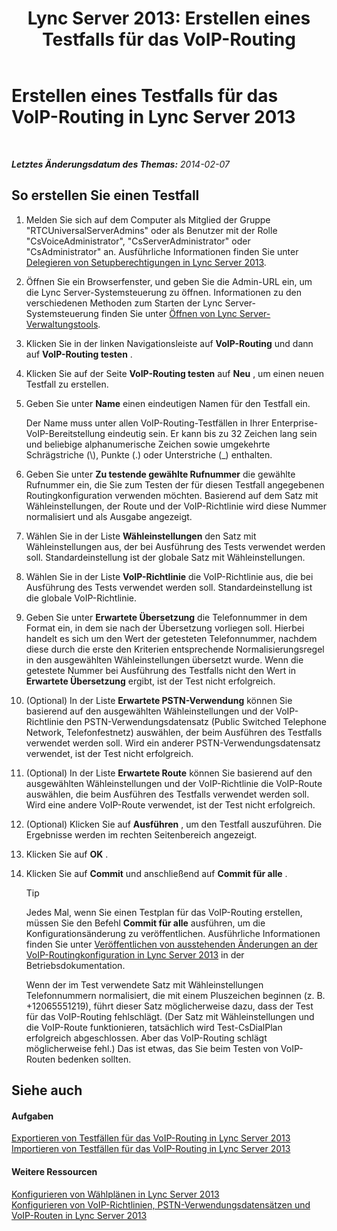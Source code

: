 ﻿---
title: 'Lync Server 2013: Erstellen eines Testfalls für das VoIP-Routing'
TOCTitle: Erstellen eines Testfalls für das VoIP-Routing
ms:assetid: 43a07a5b-2f20-462a-81e5-d628c18391e0
ms:mtpsurl: https://technet.microsoft.com/de-de/library/Gg425935(v=OCS.15)
ms:contentKeyID: 49293837
ms.date: 05/19/2016
mtps_version: v=OCS.15
ms.translationtype: HT
---

# Erstellen eines Testfalls für das VoIP-Routing in Lync Server 2013

 

_**Letztes Änderungsdatum des Themas:** 2014-02-07_

## So erstellen Sie einen Testfall

1.  Melden Sie sich auf dem Computer als Mitglied der Gruppe "RTCUniversalServerAdmins" oder als Benutzer mit der Rolle "CsVoiceAdministrator", "CsServerAdministrator" oder "CsAdministrator" an. Ausführliche Informationen finden Sie unter [Delegieren von Setupberechtigungen in Lync Server 2013](lync-server-2013-delegate-setup-permissions.md).

2.  Öffnen Sie ein Browserfenster, und geben Sie die Admin-URL ein, um die Lync Server-Systemsteuerung zu öffnen. Informationen zu den verschiedenen Methoden zum Starten der Lync Server-Systemsteuerung finden Sie unter [Öffnen von Lync Server-Verwaltungstools](lync-server-2013-open-lync-server-administrative-tools.md).

3.  Klicken Sie in der linken Navigationsleiste auf **VoIP-Routing** und dann auf **VoIP-Routing testen** .

4.  Klicken Sie auf der Seite **VoIP-Routing testen** auf **Neu** , um einen neuen Testfall zu erstellen.

5.  Geben Sie unter **Name** einen eindeutigen Namen für den Testfall ein.
    
    Der Name muss unter allen VoIP-Routing-Testfällen in Ihrer Enterprise-VoIP-Bereitstellung eindeutig sein. Er kann bis zu 32 Zeichen lang sein und beliebige alphanumerische Zeichen sowie umgekehrte Schrägstriche (\\), Punkte (.) oder Unterstriche (\_) enthalten.

6.  Geben Sie unter **Zu testende gewählte Rufnummer** die gewählte Rufnummer ein, die Sie zum Testen der für diesen Testfall angegebenen Routingkonfiguration verwenden möchten. Basierend auf dem Satz mit Wähleinstellungen, der Route und der VoIP-Richtlinie wird diese Nummer normalisiert und als Ausgabe angezeigt.

7.  Wählen Sie in der Liste **Wähleinstellungen** den Satz mit Wähleinstellungen aus, der bei Ausführung des Tests verwendet werden soll. Standardeinstellung ist der globale Satz mit Wähleinstellungen.

8.  Wählen Sie in der Liste **VoIP-Richtlinie** die VoIP-Richtlinie aus, die bei Ausführung des Tests verwendet werden soll. Standardeinstellung ist die globale VoIP-Richtlinie.

9.  Geben Sie unter **Erwartete Übersetzung** die Telefonnummer in dem Format ein, in dem sie nach der Übersetzung vorliegen soll. Hierbei handelt es sich um den Wert der getesteten Telefonnummer, nachdem diese durch die erste den Kriterien entsprechende Normalisierungsregel in den ausgewählten Wähleinstellungen übersetzt wurde. Wenn die getestete Nummer bei Ausführung des Testfalls nicht den Wert in **Erwartete Übersetzung** ergibt, ist der Test nicht erfolgreich.

10. (Optional) In der Liste **Erwartete PSTN-Verwendung** können Sie basierend auf den ausgewählten Wähleinstellungen und der VoIP-Richtlinie den PSTN-Verwendungsdatensatz (Public Switched Telephone Network, Telefonfestnetz) auswählen, der beim Ausführen des Testfalls verwendet werden soll. Wird ein anderer PSTN-Verwendungsdatensatz verwendet, ist der Test nicht erfolgreich.

11. (Optional) In der Liste **Erwartete Route** können Sie basierend auf den ausgewählten Wähleinstellungen und der VoIP-Richtlinie die VoIP-Route auswählen, die beim Ausführen des Testfalls verwendet werden soll. Wird eine andere VoIP-Route verwendet, ist der Test nicht erfolgreich.

12. (Optional) Klicken Sie auf **Ausführen** , um den Testfall auszuführen. Die Ergebnisse werden im rechten Seitenbereich angezeigt.

13. Klicken Sie auf **OK** .

14. Klicken Sie auf **Commit** und anschließend auf **Commit für alle** .
    

    > [!TIP]
    > Jedes Mal, wenn Sie einen Testplan für das VoIP-Routing erstellen, müssen Sie den Befehl <STRONG>Commit für alle</STRONG> ausführen, um die Konfigurationsänderung zu veröffentlichen. Ausführliche Informationen finden Sie unter <A href="lync-server-2013-publish-pending-changes-to-the-voice-routing-configuration.md">Veröffentlichen von ausstehenden Änderungen an der VoIP-Routingkonfiguration in Lync Server 2013</A> in der Betriebsdokumentation.

    
    Wenn der im Test verwendete Satz mit Wähleinstellungen Telefonnummern normalisiert, die mit einem Pluszeichen beginnen (z. B. +12065551219), führt dieser Satz möglicherweise dazu, dass der Test für das VoIP-Routing fehlschlägt. (Der Satz mit Wähleinstellungen und die VoIP-Route funktionieren, tatsächlich wird Test-CsDialPlan erfolgreich abgeschlossen. Aber das VoIP-Routing schlägt möglicherweise fehl.) Das ist etwas, das Sie beim Testen von VoIP-Routen bedenken sollten.

## Siehe auch

#### Aufgaben

[Exportieren von Testfällen für das VoIP-Routing in Lync Server 2013](lync-server-2013-export-voice-routing-test-cases.md)  
[Importieren von Testfällen für das VoIP-Routing in Lync Server 2013](lync-server-2013-import-voice-routing-test-cases.md)  

#### Weitere Ressourcen

[Konfigurieren von Wählplänen in Lync Server 2013](lync-server-2013-configuring-dial-plans.md)  
[Konfigurieren von VoIP-Richtlinien, PSTN-Verwendungsdatensätzen und VoIP-Routen in Lync Server 2013](lync-server-2013-configuring-voice-policies-pstn-usage-records-and-voice-routes.md)


